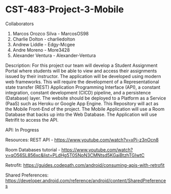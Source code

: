 # CST-483-Project-3-Mobile

Collaborators
1. Marcos Orozco Silva - MarcosOS98
2. Charlie Dolton - charliedolton
3. Andrew Liddle - Edgy-Mcgee
4. Andre Moreno - More3428
5. Alexander Ventura - Alexander-Ventura

Description:
For this project our team will develop a Student Assignment Portal where students will be able to view and access their assignments issued by their instructor. The application will be developed using modern web frameworks. This will require the development of a Representational state transfer (REST) Application Programming Interface (API), a constant integration, constant development (CICD) pipeline, and a persistence (Database) layer. The website should be deployed to a Platform as a Service (PaaS) such as Heroku or Google App Engine. 
This Repository will act as the Mobile Front-End of the project. The Mobile Application will use a Room Database that backs up into the Web Database. The Application will use Retrifit to access the API.

API:
In Progress

Resources:
REST API - https://www.youtube.com/watch?v=xPi-z3nOcn8

Room Databases tutorial - https://www.youtube.com/watch?v=qO56SL856xc&list=PLdHg5T0SNpN3CMNtsd5KGaiBtzhTGIwtC

Retrofit:
https://guides.codepath.com/android/consuming-apis-with-retrofit

Shared Preferences:
https://developer.android.com/reference/android/content/SharedPreferences
